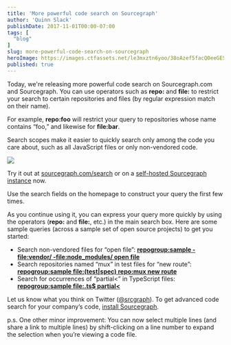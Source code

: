 ```yaml
---
title: 'More powerful code search on Sourcegraph'
author: 'Quinn Slack'
publishDate: 2017-11-01T00:00-07:00
tags: [
  "blog"
]
slug: more-powerful-code-search-on-sourcegraph
heroImage: https://images.ctfassets.net/le3mxztn6yoo/38oAzef5facQ0eeGESkUCy/53de2ea85149ed5d13c682035624c7fc/new-query-syntax.png
published: true
---
```


Today, we're releasing more powerful code search on Sourcegraph.com and Sourcegraph. You can use operators such as **repo:** and **file:** to restrict your search to certain repositories and files (by regular expression match on their name).

For example, **repo:foo** will restrict your query to repositories whose name contains “foo,” and likewise for **file:bar**.

Search scopes make it easier to quickly search only among the code you care about, such as all JavaScript files or only non-vendored code.

<div>
    <img class="pa1 ba b--light-7" src="//images.contentful.com/le3mxztn6yoo/Fko76K31Ic6q0KC8IKEue/7e0dff2bb462e5cc4d60d1e5a3a3505d/search-demo.gif"/>
</div>

Try it out at [sourcegraph.com/search](https://sourcegraph.com/search) or on a [self-hosted Sourcegraph instance](https://docs.sourcegraph.com/#quickstart) now.

Use the search fields on the homepage to construct your query the first few times.

As you continue using it, you can express your query more quickly by using the operators (**repo:** and **file:**, etc.) in the main search box. Here are some sample queries (across a sample set of open source projects) to get you started:

* Search non-vendored files for “open file”: [**repogroup:sample -file:vendor/ -file:node_modules/ open file**](https://sourcegraph.com/search?q=open+file&sq=repogroup:sample+-file:vendor/+-file:node_modules/)
* Search repositories named “mux” in test files for “new route”: [**repogroup:sample file:(test|spec) repo:mux new route**](https://sourcegraph.com/search?q=repo:mux+new+route&sq=repogroup:sample+file:%28test%7Cspec%29)
* Search for occurrences of “partial<” in TypeScript files: [**repogroup:sample file:\.ts$ partial<**](https://sourcegraph.com/search?q=file:%5C.ts+partial%3C&sq=repogroup:sample)

Let us know what you think on Twitter ([@srcgraph](https://twitter.com/srcgraph)). To get advanced code search for your company’s code, [install Sourcegraph](https://docs.sourcegraph.com).

p.s. One other minor improvement: You can now select multiple lines (and share a link to multiple lines) by shift-clicking on a line number to expand the selection when you’re viewing a code file.
